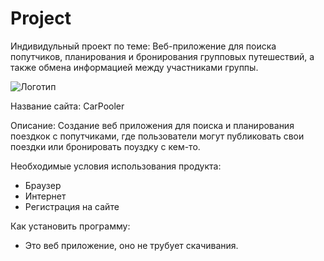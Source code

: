 # Project
Индивидульный проект по теме: Веб-приложение для поиска попутчиков, планирования и бронирования групповых путешествий, а также обмена информацией между участниками группы. 

![Логотип](https://img.icons8.com/?size=100&id=NX5xyPCSjGa6&format=png&color=000000)

Название сайта:
CarPooler

Описание:
Создание веб приложения для поиска и планирования поездкок с попутчиками, где пользователи могут публиковать свои поездки или бронировать поуздку с кем-то.

Необходимые условия использования продукта: 
- Браузер
- Интернет
- Регистрация на сайте

Как установить программу:
- Это веб приложение, оно не трубует скачивания.
